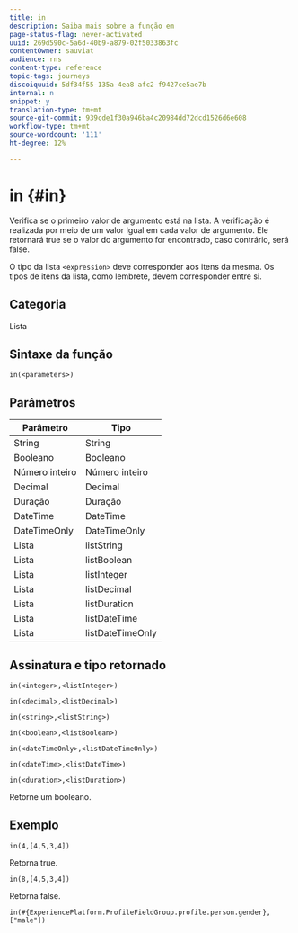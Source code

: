 ```yaml
---
title: in
description: Saiba mais sobre a função em
page-status-flag: never-activated
uuid: 269d590c-5a6d-40b9-a879-02f5033863fc
contentOwner: sauviat
audience: rns
content-type: reference
topic-tags: journeys
discoiquuid: 5df34f55-135a-4ea8-afc2-f9427ce5ae7b
internal: n
snippet: y
translation-type: tm+mt
source-git-commit: 939cde1f30a946ba4c20984dd72dcd1526d6e608
workflow-type: tm+mt
source-wordcount: '111'
ht-degree: 12%

---
```



# in {#in}

Verifica se o primeiro valor de argumento está na lista. A verificação é realizada por meio de um valor Igual em cada valor de argumento. Ele retornará true se o valor do argumento for encontrado, caso contrário, será false.

O tipo da lista `<expression>` deve corresponder aos itens da mesma. Os tipos de itens da lista, como lembrete, devem corresponder entre si.

## Categoria

Lista

## Sintaxe da função

`in(<parameters>)`

## Parâmetros

| Parâmetro | Tipo |
|-----------|------------------|
| String | String |
| Booleano | Booleano |
| Número inteiro | Número inteiro |
| Decimal | Decimal |
| Duração | Duração |
| DateTime | DateTime |
| DateTimeOnly | DateTimeOnly |
| Lista | listString |
| Lista | listBoolean |
| Lista | listInteger |
| Lista | listDecimal |
| Lista | listDuration |
| Lista | listDateTime |
| Lista | listDateTimeOnly |

## Assinatura e tipo retornado

`in(<integer>,<listInteger>)`

`in(<decimal>,<listDecimal>)`

`in(<string>,<listString>)`

`in(<boolean>,<listBoolean>)`

`in(<dateTimeOnly>,<listDateTimeOnly>)`

`in(<dateTime>,<listDateTime>)`

`in(<duration>,<listDuration>)`

Retorne um booleano.

## Exemplo

`in(4,[4,5,3,4])`

Retorna true.

`in(8,[4,5,3,4])`

Retorna false.

`in(#{ExperiencePlatform.ProfileFieldGroup.profile.person.gender}, ["male"])`

